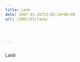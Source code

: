 ```yaml
---
title: Laob
date: 2007-01-16T23:02:39+00:00
url: /2007/01/laob/




---
```

<div class="flickr">
  <a href="http://www.flickr.com/photos/schreibblogade/360066051/"><img src="//farm1.static.flickr.com/153/360066051_62aa509d21.jpg" class="flickr-photo" alt="" /></a></p>

  <p>
    Laob
  </p>
</div>
